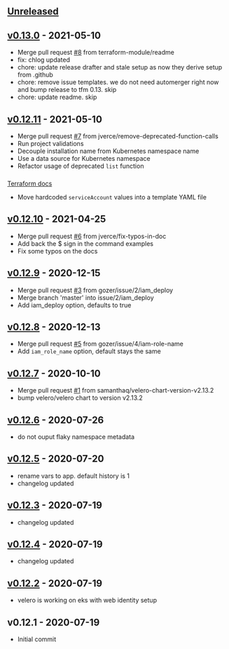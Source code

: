 <a name="unreleased"></a>
## [Unreleased]



<a name="v0.13.0"></a>
## [v0.13.0] - 2021-05-10

- Merge pull request [#8](https://github.com/terraform-module/terraform-kubernetes-velero.git/issues/8) from terraform-module/readme
- fix: chlog updated
- chore: update release drafter and stale setup as now they derive setup from .github
- chore: remove issue templates. we do not need automerger right now and bump release to tfm 0.13. skip
- chore: update readme. skip


<a name="v0.12.11"></a>
## [v0.12.11] - 2021-05-10

- Merge pull request [#7](https://github.com/terraform-module/terraform-kubernetes-velero.git/issues/7) from jverce/remove-deprecated-function-calls
- Run project validations
- Decouple installation name from Kubernetes namespace name
- Use a data source for Kubernetes namespace
- Refactor usage of deprecated `list` function

### 

[Terraform docs](https://www.terraform.io/docs/language/functions/list.html)
* Move hardcoded `serviceAccount` values into a template YAML file


<a name="v0.12.10"></a>
## [v0.12.10] - 2021-04-25

- Merge pull request [#6](https://github.com/terraform-module/terraform-kubernetes-velero.git/issues/6) from jverce/fix-typos-in-doc
- Add back the $ sign in the command examples
- Fix some typos on the docs


<a name="v0.12.9"></a>
## [v0.12.9] - 2020-12-15

- Merge pull request [#3](https://github.com/terraform-module/terraform-kubernetes-velero.git/issues/3) from gozer/issue/2/iam_deploy
- Merge branch 'master' into issue/2/iam_deploy
- Add iam_deploy option, defaults to true


<a name="v0.12.8"></a>
## [v0.12.8] - 2020-12-13

- Merge pull request [#5](https://github.com/terraform-module/terraform-kubernetes-velero.git/issues/5) from gozer/issue/4/iam-role-name
- Add `iam_role_name` option, default stays the same


<a name="v0.12.7"></a>
## [v0.12.7] - 2020-10-10

- Merge pull request [#1](https://github.com/terraform-module/terraform-kubernetes-velero.git/issues/1) from samanthaq/velero-chart-version-v2.13.2
- bump velero/velero chart to version v2.13.2


<a name="v0.12.6"></a>
## [v0.12.6] - 2020-07-26

- do not ouput flaky namespace metadata


<a name="v0.12.5"></a>
## [v0.12.5] - 2020-07-20

- rename vars to app. default history is 1
- changelog updated


<a name="v0.12.3"></a>
## [v0.12.3] - 2020-07-19

- changelog updated


<a name="v0.12.4"></a>
## [v0.12.4] - 2020-07-19

- changelog updated


<a name="v0.12.2"></a>
## [v0.12.2] - 2020-07-19

- velero is working on eks with web identity setup


<a name="v0.12.1"></a>
## v0.12.1 - 2020-07-19

- Initial commit


[Unreleased]: https://github.com/terraform-module/terraform-kubernetes-velero.git/compare/v0.13.0...HEAD
[v0.13.0]: https://github.com/terraform-module/terraform-kubernetes-velero.git/compare/v0.12.11...v0.13.0
[v0.12.11]: https://github.com/terraform-module/terraform-kubernetes-velero.git/compare/v0.12.10...v0.12.11
[v0.12.10]: https://github.com/terraform-module/terraform-kubernetes-velero.git/compare/v0.12.9...v0.12.10
[v0.12.9]: https://github.com/terraform-module/terraform-kubernetes-velero.git/compare/v0.12.8...v0.12.9
[v0.12.8]: https://github.com/terraform-module/terraform-kubernetes-velero.git/compare/v0.12.7...v0.12.8
[v0.12.7]: https://github.com/terraform-module/terraform-kubernetes-velero.git/compare/v0.12.6...v0.12.7
[v0.12.6]: https://github.com/terraform-module/terraform-kubernetes-velero.git/compare/v0.12.5...v0.12.6
[v0.12.5]: https://github.com/terraform-module/terraform-kubernetes-velero.git/compare/v0.12.3...v0.12.5
[v0.12.3]: https://github.com/terraform-module/terraform-kubernetes-velero.git/compare/v0.12.4...v0.12.3
[v0.12.4]: https://github.com/terraform-module/terraform-kubernetes-velero.git/compare/v0.12.2...v0.12.4
[v0.12.2]: https://github.com/terraform-module/terraform-kubernetes-velero.git/compare/v0.12.1...v0.12.2
